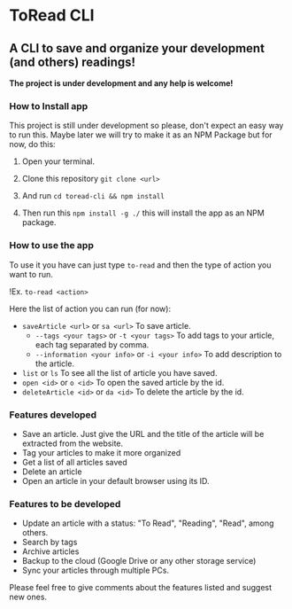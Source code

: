 # ToRead CLI

## A CLI to save and organize your development (and others) readings!

**The project is under development and any help is welcome!**

### How to Install app

This project is still under development so please, don't expect an easy way to run this. Maybe later we will try to make it as an NPM Package but for now, do this:

1. Open your terminal.

2. Clone this repository
   `git clone <url>`

3. And run `cd toread-cli && npm install`

4. Then run this `npm install -g ./` this will install the app as an NPM package.

### How to use the app

To use it you have can just type `to-read` and then the type of action you want to run.

!Ex. `to-read <action>`

Here the list of action you can run (for now):

- `saveArticle <url>` or `sa <url>` To save article.
  - `--tags <your tags>` or `-t <your tags>` To add tags to your article, each tag separated by comma.
  - `--information <your info>` or `-i <your info>` To add description to the article.
- `list` or `ls`
  To see all the list of article you have saved.
- `open <id>` or `o <id>`
  To open the saved article by the id.
- `deleteArticle <id>` or `da <id>`
  To delete the article by the id.

### Features developed

- Save an article. Just give the URL and the title of the article will be extracted from the website.
- Tag your articles to make it more organized
- Get a list of all articles saved
- Delete an article
- Open an article in your default browser using its ID.

### Features to be developed

- Update an article with a status: "To Read", "Reading", "Read", among others.
- Search by tags
- Archive articles
- Backup to the cloud (Google Drive or any other storage service)
- Sync your articles through multiple PCs.

Please feel free to give comments about the features listed and suggest new ones.
